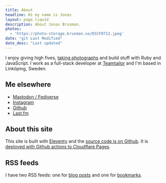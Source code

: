 ```yaml
---
title: About
headline: Hi my name is Jonas
layout: page.liquid
description: About Jonas Brusman.
photos:
  - 'https://photo-storage.brusman.se/DSCF0712.jpeg'
date: "git Last Modified"
date_desc: "Last updated"
---
```


I enjoy giving high fives, [taking photographs](/photos/) and build stuff with Ruby and JavaScript. I work as a full-stack developer at [Teamtailor](https://www.teamtailor.com) and I'm based in Linköping, Sweden.


## Me elsewhere
* [Mastodon / Fediverse](https://tacocat.space/@jonas)
* [Instagram](https://www.instagram.com/himynameisjonas/)
* [Github](https://github.com/himynameisjonas)
* [Last.fm](https://www.last.fm/user/himynameisjonas)

## About this site

This site is built with [Eleventy](https://www.11ty.dev) and the [source code is on Github](https://github.com/himynameisjonas/jonas.brusman.se). It is [deployed with Github actions to Cloudflare Pages](/deploy-eleventy-to-cloudflare-with-githubs-action-cache/).

## RSS feeds
I have two RSS feeds: one for [blog posts](/rss.xml) and one for [bookmarks](/bookmarks/rss.xml).
